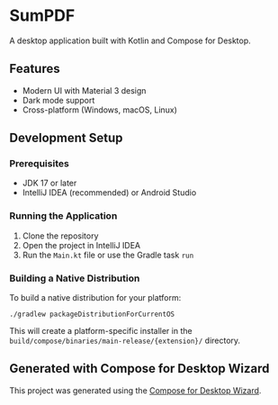 # SumPDF

A desktop application built with Kotlin and Compose for Desktop.

## Features

- Modern UI with Material 3 design
- Dark mode support
- Cross-platform (Windows, macOS, Linux)

## Development Setup

### Prerequisites

- JDK 17 or later
- IntelliJ IDEA (recommended) or Android Studio

### Running the Application

1. Clone the repository
2. Open the project in IntelliJ IDEA
3. Run the `Main.kt` file or use the Gradle task `run`

### Building a Native Distribution

To build a native distribution for your platform:

```
./gradlew packageDistributionForCurrentOS
```

This will create a platform-specific installer in the `build/compose/binaries/main-release/{extension}/` directory.

## Generated with Compose for Desktop Wizard

This project was generated using the [Compose for Desktop Wizard](https://github.com/zahid4kh/compose-for-desktop).